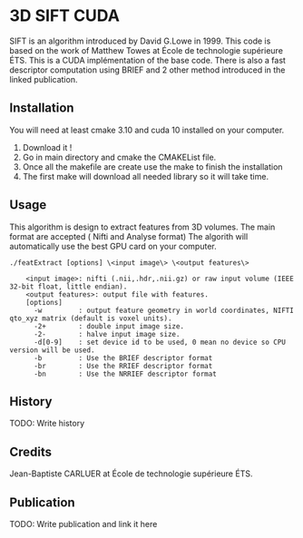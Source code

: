 <snippet>
  <content>
  
# 3D SIFT CUDA

SIFT is an algorithm introduced by David G.Lowe in 1999. 
This code is based on the work of Matthew Towes at École de technologie supérieure ÉTS.
This is a CUDA implémentation of the base code. 
There is also a fast descriptor computation using BRIEF and 2 other method introduced in the linked publication.

## Installation

You will need at least cmake 3.10 and cuda 10 installed on your computer. 
1. Download it !
2. Go in main directory and cmake the CMAKEList file. 
3. Once all the makefile are create use the make to finish the installation
4. The first make will download all needed library so it will take time.

## Usage

This algorithm is design to extract features from 3D volumes. The main format are accepted ( Nifti and Analyse format)
The algorith will automatically use the best GPU card on your computer. 

    ./featExtract [options] \<input image\> \<output features\>
  
		<input image>: nifti (.nii,.hdr,.nii.gz) or raw input volume (IEEE 32-bit float, little endian).
		<output features>: output file with features.
		[options]
		  -w         : output feature geometry in world coordinates, NIFTI qto_xyz matrix (default is voxel units).
		  -2+        : double input image size.
		  -2-        : halve input image size.
		  -d[0-9]    : set device id to be used, 0 mean no device so CPU version will be used.
		  -b         : Use the BRIEF descriptor format
		  -br        : Use the RRIEF descriptor format
		  -bn        : Use the NRRIEF descriptor format

## History

TODO: Write history

## Credits

Jean-Baptiste CARLUER at École de technologie supérieure ÉTS.

## Publication

TODO: Write publication and link it here

</content>
</snippet>

